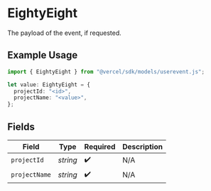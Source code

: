 # EightyEight

The payload of the event, if requested.

## Example Usage

```typescript
import { EightyEight } from "@vercel/sdk/models/userevent.js";

let value: EightyEight = {
  projectId: "<id>",
  projectName: "<value>",
};
```

## Fields

| Field              | Type               | Required           | Description        |
| ------------------ | ------------------ | ------------------ | ------------------ |
| `projectId`        | *string*           | :heavy_check_mark: | N/A                |
| `projectName`      | *string*           | :heavy_check_mark: | N/A                |
